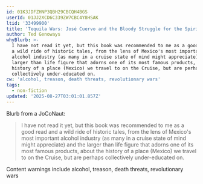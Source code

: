 ```yaml
---
id: 01K3JDFZHNP3QBH29CBCQH4BGS
userId: 01JJ2XCD6C339ZW7CBC4Y8HSAK
ltid: '33499900'
title: 'Tequila Wars: José Cuervo and the Bloody Struggle for the Spirit of Mexico'
author: Ted Genoways
whyBlurb: >-
  I have not read it yet, but this book was recommended to me as a good read and
  a wild ride of historic tales, from the lens of Mexico's most important
  alcohol industry (as many in a cruise state of mind might appreciate) and the
  larger than life figure that adorns one of its most famous products, about the
  history of a place (Mexico) we travel to on the Cruise, but are perhaps
  collectively under-educated on.
cw: 'alcohol, treason, death threats, revolutionary wars'
tags:
  - non-fiction
updated: '2025-08-27T03:01:01.857Z'
---
```


Blurb from a JoCoNaut:

> I have not read it yet, but this book was recommended to me as a good read and
> a wild ride of historic tales, from the lens of Mexico's most important
> alcohol industry (as many in a cruise state of mind might appreciate) and the
> larger than life figure that adorns one of its most famous products, about the
> history of a place (Mexico) we travel to on the Cruise, but are perhaps
> collectively under-educated on.

Content warnings include alcohol, treason, death threats, revolutionary wars
